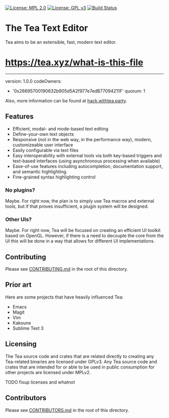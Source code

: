 [![License: MPL 2.0](https://img.shields.io/badge/License-MPL%202.0-brightgreen.svg)](https://opensource.org/licenses/MPL-2.0)
[![License: GPL v3](https://img.shields.io/badge/License-GPL%20v3-blue.svg)](https://www.gnu.org/licenses/gpl-3.0)
[![Build Status](https://travis-ci.org/zovt/tea.svg?branch=master)](https://travis-ci.org/zovt/tea)

# The Tea Text Editor
Tea aims to be an extensible, fast, modern text editor.
# https://tea.xyz/what-is-this-file
---
version: 1.0.0
codeOwners:
  - '0x26695700190632b905d5A2f977e7edB77094211F'
quorum: 1

Also, more information can be found at
[hack.withtea.party](https://hack.withtea.party).

## Features
- Efficient, modal- and mode-based text editing
- Define-your-own text objects
- Responsive (not in the web way, in the performance way), modern, customizeable
  user interface
- Easily configurable via text files
- Easy interoperability with external tools via both key-based triggers and
  text-based interfaces (using asynchronous processing when available)
- Ease-of-use features including autocompletion, documentation support, and
  semantic highlighting.
- Fine-grained syntax highlighting control

### No plugins?
Maybe. For right now, the plan is to simply use Tea macros and external tools,
but if that proves insufficient, a plugin system will be designed.

### Other UIs?
Maybe. For right now, Tea will be focused on creating an efficient UI toolkit
based on OpenGL. However, if there is a need to decouple the core from the UI
this will be done in a way that allows for different UI implementations.

## Contributing
Please see [CONTRIBUTING.md](./CONTRIBUTING.md) in the root of this directory.

## Prior art
Here are some projects that have heavily influenced Tea:
- Emacs
- Magit
- Vim
- Kakoune
- Sublime Text 3

## Licensing
The Tea source code and crates that are related directly to creating any
Tea-related binaries are licensed under GPLv3. Any Tea source code and crates
that are intended for or able to be used in public consumption for other
projects are licensed under MPLv2.

TODO fixup licenses and whatnot

## Contributors
Please see [CONTRIBUTORS.md](./CONTRIBUTORS.md) in the root of this directory.
